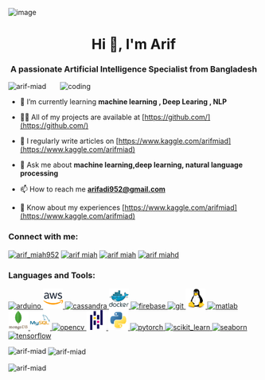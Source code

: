 ![image](https://github.com/Arif-miad/Arif-miad/assets/83044522/51ada997-1032-4c20-9f4c-5819cfa64167)


<h1 align="center">Hi 👋, I'm Arif</h1>
<h3 align="center">A passionate Artificial Intelligence Specialist from Bangladesh</h3>
<img align="right" alt="coding" width="400" src="https://user-images.githubusercontent.com/97456744/172036146-50bda393-d54b-4067-9fa4-1fb70fbea364.gif">

<p align="left"> <img src="https://komarev.com/ghpvc/?username=arif-miad&label=Profile%20views&color=0e75b6&style=flat" alt="arif-miad" /> </p>

- 🌱 I’m currently learning **machine learning , Deep Learing , NLP**

- 👨‍💻 All of my projects are available at [https://github.com/](https://github.com/)

- 📝 I regularly write articles on [https://www.kaggle.com/arifmiad](https://www.kaggle.com/arifmiad)

- 💬 Ask me about **machine learning,deep learning, natural language processing**

- 📫 How to reach me **arifadi952@gmail.com**

- 📄 Know about my experiences [https://www.kaggle.com/arifmiad](https://www.kaggle.com/arifmiad)

<h3 align="left">Connect with me:</h3>
<p align="left">
<a href="https://twitter.com/arif_miah952" target="blank"><img align="center" src="https://raw.githubusercontent.com/rahuldkjain/github-profile-readme-generator/master/src/images/icons/Social/twitter.svg" alt="arif_miah952" height="30" width="40" /></a>
<a href="https://linkedin.com/in/arif miah" target="blank"><img align="center" src="https://raw.githubusercontent.com/rahuldkjain/github-profile-readme-generator/master/src/images/icons/Social/linked-in-alt.svg" alt="arif miah" height="30" width="40" /></a>
<a href="https://kaggle.com/arif miah" target="blank"><img align="center" src="https://raw.githubusercontent.com/rahuldkjain/github-profile-readme-generator/master/src/images/icons/Social/kaggle.svg" alt="arif miah" height="30" width="40" /></a>
<a href="https://fb.com/arif miahd" target="blank"><img align="center" src="https://raw.githubusercontent.com/rahuldkjain/github-profile-readme-generator/master/src/images/icons/Social/facebook.svg" alt="arif miahd" height="30" width="40" /></a>
</p>

<h3 align="left">Languages and Tools:</h3>
<p align="left"> <a href="https://www.arduino.cc/" target="_blank" rel="noreferrer"> <img src="https://cdn.worldvectorlogo.com/logos/arduino-1.svg" alt="arduino" width="40" height="40"/> </a> <a href="https://aws.amazon.com" target="_blank" rel="noreferrer"> <img src="https://raw.githubusercontent.com/devicons/devicon/master/icons/amazonwebservices/amazonwebservices-original-wordmark.svg" alt="aws" width="40" height="40"/> </a> <a href="https://cassandra.apache.org/" target="_blank" rel="noreferrer"> <img src="https://www.vectorlogo.zone/logos/apache_cassandra/apache_cassandra-icon.svg" alt="cassandra" width="40" height="40"/> </a> <a href="https://www.docker.com/" target="_blank" rel="noreferrer"> <img src="https://raw.githubusercontent.com/devicons/devicon/master/icons/docker/docker-original-wordmark.svg" alt="docker" width="40" height="40"/> </a> <a href="https://firebase.google.com/" target="_blank" rel="noreferrer"> <img src="https://www.vectorlogo.zone/logos/firebase/firebase-icon.svg" alt="firebase" width="40" height="40"/> </a> <a href="https://git-scm.com/" target="_blank" rel="noreferrer"> <img src="https://www.vectorlogo.zone/logos/git-scm/git-scm-icon.svg" alt="git" width="40" height="40"/> </a> <a href="https://www.linux.org/" target="_blank" rel="noreferrer"> <img src="https://raw.githubusercontent.com/devicons/devicon/master/icons/linux/linux-original.svg" alt="linux" width="40" height="40"/> </a> <a href="https://www.mathworks.com/" target="_blank" rel="noreferrer"> <img src="https://upload.wikimedia.org/wikipedia/commons/2/21/Matlab_Logo.png" alt="matlab" width="40" height="40"/> </a> <a href="https://www.mongodb.com/" target="_blank" rel="noreferrer"> <img src="https://raw.githubusercontent.com/devicons/devicon/master/icons/mongodb/mongodb-original-wordmark.svg" alt="mongodb" width="40" height="40"/> </a> <a href="https://www.mysql.com/" target="_blank" rel="noreferrer"> <img src="https://raw.githubusercontent.com/devicons/devicon/master/icons/mysql/mysql-original-wordmark.svg" alt="mysql" width="40" height="40"/> </a> <a href="https://opencv.org/" target="_blank" rel="noreferrer"> <img src="https://www.vectorlogo.zone/logos/opencv/opencv-icon.svg" alt="opencv" width="40" height="40"/> </a> <a href="https://pandas.pydata.org/" target="_blank" rel="noreferrer"> <img src="https://raw.githubusercontent.com/devicons/devicon/2ae2a900d2f041da66e950e4d48052658d850630/icons/pandas/pandas-original.svg" alt="pandas" width="40" height="40"/> </a> <a href="https://www.python.org" target="_blank" rel="noreferrer"> <img src="https://raw.githubusercontent.com/devicons/devicon/master/icons/python/python-original.svg" alt="python" width="40" height="40"/> </a> <a href="https://pytorch.org/" target="_blank" rel="noreferrer"> <img src="https://www.vectorlogo.zone/logos/pytorch/pytorch-icon.svg" alt="pytorch" width="40" height="40"/> </a> <a href="https://scikit-learn.org/" target="_blank" rel="noreferrer"> <img src="https://upload.wikimedia.org/wikipedia/commons/0/05/Scikit_learn_logo_small.svg" alt="scikit_learn" width="40" height="40"/> </a> <a href="https://seaborn.pydata.org/" target="_blank" rel="noreferrer"> <img src="https://seaborn.pydata.org/_images/logo-mark-lightbg.svg" alt="seaborn" width="40" height="40"/> </a> <a href="https://www.tensorflow.org" target="_blank" rel="noreferrer"> <img src="https://www.vectorlogo.zone/logos/tensorflow/tensorflow-icon.svg" alt="tensorflow" width="40" height="40"/> </a> </p>

<p><img align="left" src="https://github-readme-stats.vercel.app/api/top-langs?username=arif-miad&show_icons=true&locale=en&layout=compact" alt="arif-miad" /></p>

<p>&nbsp;<img align="center" src="https://github-readme-stats.vercel.app/api?username=arif-miad&show_icons=true&locale=en" alt="arif-miad" /></p>

<p><img align="center" src="https://github-readme-streak-stats.herokuapp.com/?user=arif-miad&" alt="arif-miad" /></p>
